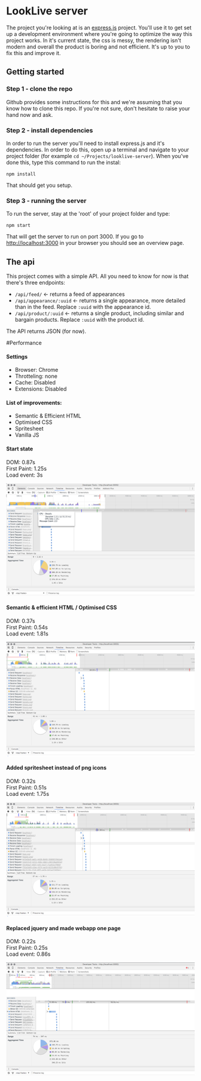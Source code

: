 # LookLive server

The project you're looking at is an [express.js](http://expressjs.com) project. You'll use it to get set up a development environment where you're
going to optimize the way this project works. In it's current state, the css is messy, the rendering isn't modern and
overall the product is boring and not efficient. It's up to you to fix this and improve it.

## Getting started

### Step 1 - clone the repo
Github provides some instructions for this and we're assuming that you know how to clone this repo. If you're not sure,
don't hesitate to raise your hand now and ask.

### Step 2 - install dependencies
In order to run the server you'll need to install express.js and it's dependencies. In order to do this, open up a 
terminal and navigate to your project folder (for example `cd ~/Projects/looklive-server`). When you've done this, type
this command to run the instal:

```
npm install
```

That should get you setup.

### Step 3 - running the server
To run the server, stay at the 'root' of your project folder and type:

```
npm start
```

That will get the server to run on port 3000. If you go to [http://localhost:3000](http://localhost:3000) in your browser
you should see an overview page.

## The api

This project comes with a simple API. All you need to know for now is that there's three endpoints:

* `/api/feed/` <- returns a feed of appearances
* `/api/appearance/:uuid` <- returns a single appearance, more detailed than in the feed. Replace `:uuid` with the 
appearance id.
* `/api/product/:uuid` <- returns a single product, including similar and bargain products. Replace `:uuid` with the 
product id.

The API returns JSON (for now).


#Performance

#### Settings
* Browser: Chrome
* Throtteling: none
* Cache: Disabled
* Extensions: Disabled 

#### List of improvements:
* Semantic & Efficient HTML
* Optimised CSS
* Spritesheet
* Vanilla JS

#### Start state


DOM: 0.87s  
First Paint: 1.25s  
Load event: 3s  

![Before](/readme_images/before.png)

#### Semantic & efficient HTML / Optimised CSS

DOM: 0.37s  
First Paint: 0.54s  
Load event: 1.81s  

![After semantic html](/readme_images/after_html-css.png)

#### Added spritesheet instead of png icons

DOM: 0.32s  
First Paint: 0.51s  
Load event: 1.75s  

![After spritesheet](/readme_images/after_spritesheet.png)

#### Replaced jquery and made webapp one page 

DOM: 0.22s  
First Paint: 0.25s  
Load event: 0.86s  

![After onepage](/readme_images/after_onepage.png)